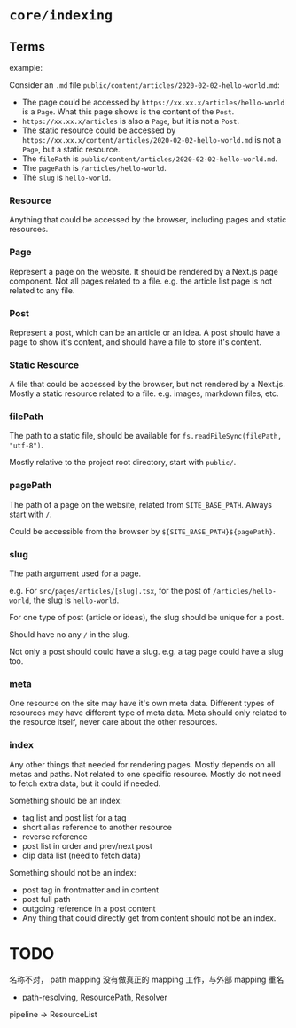 # `core/indexing`

## Terms

example:

Consider an `.md` file `public/content/articles/2020-02-02-hello-world.md`:

- The page could be accessed by `https://xx.xx.x/articles/hello-world` is a `Page`. What this page shows is the content of the `Post`.
- `https://xx.xx.x/articles` is also a `Page`, but it is not a `Post`.
- The static resource could be accessed by `https://xx.xx.x/content/articles/2020-02-02-hello-world.md` is not a `Page`, but a static resource.
- The `filePath` is `public/content/articles/2020-02-02-hello-world.md`.
- The `pagePath` is `/articles/hello-world`.
- The `slug` is `hello-world`.

### Resource

Anything that could be accessed by the browser, including pages and static resources.

### Page

Represent a page on the website. It should be rendered by a Next.js page component.
Not all pages related to a file. e.g. the article list page is not related to any file.

### Post

Represent a post, which can be an article or an idea.
A post should have a page to show it's content, and should have a file to store it's content.

### Static Resource

A file that could be accessed by the browser, but not rendered by a Next.js.
Mostly a static resource related to a file.
e.g. images, markdown files, etc.

### filePath

The path to a static file, should be available for `fs.readFileSync(filePath, "utf-8")`.

Mostly relative to the project root directory, start with `public/`.

### pagePath

The path of a page on the website, related from `SITE_BASE_PATH`. Always start with `/`.

Could be accessible from the browser by `${SITE_BASE_PATH}${pagePath}`.

### slug

The path argument used for a page.

e.g. For `src/pages/articles/[slug].tsx`, for the post of `/articles/hello-world`, the slug is `hello-world`.

For one type of post (article or ideas), the slug should be unique for a post.

Should have no any `/` in the slug.

Not only a post should could have a slug. e.g. a tag page could have a slug too.

### meta

One resource on the site may have it's own meta data.
Different types of resources may have different type of meta data.
Meta should only related to the resource itself, never care about the other resources.

### index

Any other things that needed for rendering pages.
Mostly depends on all metas and paths. Not related to one specific resource.
Mostly do not need to fetch extra data, but it could if needed.

Something should be an index:

- tag list and post list for a tag
- short alias reference to another resource
- reverse reference
- post list in order and prev/next post
- clip data list (need to fetch data)

Something should not be an index:

- post tag in frontmatter and in content
- post full path
- outgoing reference in a post content
- Any thing that could directly get from content should not be an index.



# TODO

名称不对， path mapping 没有做真正的 mapping 工作，与外部 mapping 重名
- path-resolving, ResourcePath, Resolver


pipeline -> ResourceList